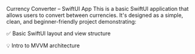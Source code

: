 Currency Converter – SwiftUI App
This is a basic SwiftUI application that allows users to convert between currencies. It's designed as a simple, clean, and beginner-friendly project demonstrating:

✅ Basic SwiftUI layout and view structure

💡 Intro to MVVM architecture

